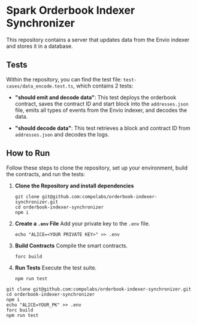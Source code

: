 # Spark Orderbook Indexer Synchronizer

This repository contains a server that updates data from the Envio indexer and stores it in a database.

## Tests

Within the repository, you can find the test file: `test-cases/data_encode.test.ts`, which contains 2 tests:

- **"should emit and decode data"**: This test deploys the orderbook contract, saves the contract ID and start block into the `addresses.json` file, emits all types of events from the Envio indexer, and decodes the data.

- **"should decode data"**: This test retrieves a block and contract ID from `addresses.json` and decodes the logs.

## How to Run

Follow these steps to clone the repository, set up your environment, build the contracts, and run the tests:

1. **Clone the Repository and install dependencies**
   ```
   git clone git@github.com:compolabs/orderbook-indexer-synchronizer.git
   cd orderbook-indexer-synchronizer
   npm i
   ```

2. **Create a `.env` File**
   Add your private key to the `.env` file.
   ```
   echo "ALICE=<YOUR PRIVATE KEY>" >> .env
   ```

3. **Build Contracts**
   Compile the smart contracts.
   ```
   forc build
   ```

4. **Run Tests**
   Execute the test suite.
   ```
   npm run test
   ```


```
git clone git@github.com:compolabs/orderbook-indexer-synchronizer.git
cd orderbook-indexer-synchronizer
npm i
echo "ALICE=YOUR_PK" >> .env
forc build
npm run test
```
